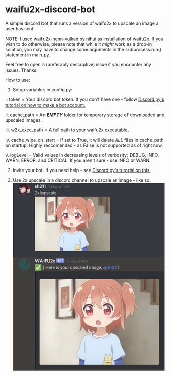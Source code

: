 # waifu2x-discord-bot

A simple discord bot that runs a version of waifu2x to upscale an image a user has sent. 

NOTE: I used [waifu2x-ncnn-vulkan by nihui](https://github.com/nihui/waifu2x-ncnn-vulkan) as installation of waifu2x. If you wish to do otherwise, please note that while it *might* work as a drop-in solution, you may have to change some arguments in the subprocess.run() statement in main.py.

Feel free to open a (preferably descriptive) issue if you encounter any issues. Thanks.

How to use:

1. Setup variables in config.py:

  i. token = Your discord bot token. If you don't have one - follow [Discord.py's tutorial on how to make a bot account.](https://discordpy.readthedocs.io/en/latest/discord.html)
  
  ii. cache_path = An ***EMPTY*** folder for temporary storage of downloaded and upscaled images.
  
  iii. w2x_exec_path = A full path to your waifu2x executable.
  
  iv. cache_wipe_on_start = If set to True, it will delete *ALL* files in cache_path on startup. Highly reccomended - as False is not supported as of right now.
  
  v. logLevel = Valid values in decreasing levels of verbosity; DEBUG, INFO, WARN, ERROR, and CRITICAL. If you aren't sure - use INFO or WARN.
 
 2. Invite your bot. If you need help - see [Discord.py's tutorial on this.](https://discordpy.readthedocs.io/en/latest/discord.html#inviting-your-bot)
 
 3. Use 2x!upscale in a discord channel to upscale an image - like so.
 ![example](https://github.com/Sh211/waifu2x-discord-bot/blob/master/images/discordExample.png "An example of 2x!upscale")
